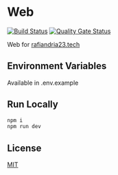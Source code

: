 # Web

[![Build Status](https://jenkins.rafiandria23.tech/job/rafiandria23/job/web/job/main/badge/icon)](https://jenkins.rafiandria23.tech/job/rafiandria23/job/web/job/main/)
[![Quality Gate Status](https://sonarqube.rafiandria23.tech/api/project_badges/measure?project=rafiandria23_web&metric=alert_status&token=sqb_4a601b211e52700bab334300266d050d2ed0089d)](https://sonarqube.rafiandria23.tech/dashboard?id=rafiandria23_web)

Web for [rafiandria23.tech](https://rafiandria23.tech)

## Environment Variables

Available in .env.example

## Run Locally

```zsh
npm i
npm run dev
```

## License

[MIT](LICENSE)
